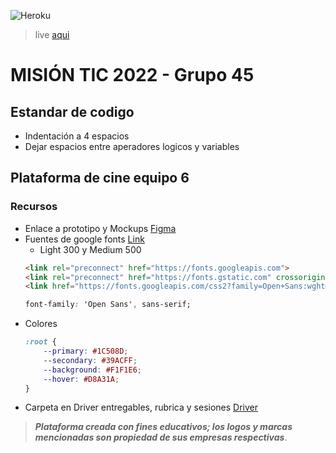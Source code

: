 ![Heroku](https://pyheroku-badge.herokuapp.com/?app=plataforma-cine)

> live [aqui](https://plataforma-cine.herokuapp.com/)

# MISIÓN TIC 2022 - Grupo 45

## Estandar de codigo 

 - Indentación a 4 espacios
 - Dejar espacios entre aperadores logicos y variables 

## Plataforma de cine equipo 6

### Recursos

 - Enlace a prototipo y Mockups [Figma](https://www.figma.com/file/xLzh9cQCBPIWs1Fg90idpW/Plataforma-de-Cinema?node-id=0%3A1)
 - Fuentes de google fonts [Link](https://fonts.google.com/specimen/Open+Sans?query=Open+S)
    -  Light 300 y Medium 500 
    ```HTML
    <link rel="preconnect" href="https://fonts.googleapis.com">
    <link rel="preconnect" href="https://fonts.gstatic.com" crossorigin>
    <link href="https://fonts.googleapis.com/css2?family=Open+Sans:wght@300;500&display=swap" rel="stylesheet">
    ```
    ```CSS
    font-family: 'Open Sans', sans-serif;
    ```
 - Colores 
    ```CSS
    :root {
        --primary: #1C508D;
        --secondary: #39ACFF;
        --background: #F1F1E6;
        --hover: #D8A31A;
    }    
    ```
 - Carpeta en Driver entregables, rubrica y sesiones [Driver](https://drive.google.com/drive/folders/1QUIfvecqKZWQcVSQzuGMWpGb0N5EyqKD)    


> ***Plataforma creada con fines educativos; los logos y marcas mencionadas son propiedad de sus empresas respectivas***.